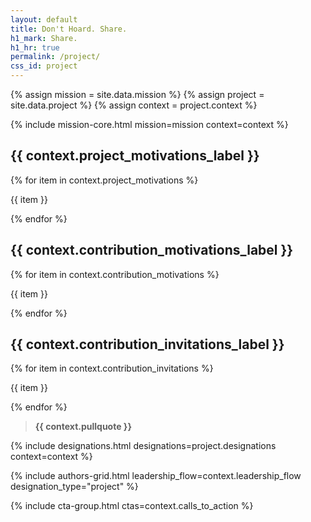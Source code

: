 ```yaml
---
layout: default
title: Don't Hoard. Share.
h1_mark: Share.
h1_hr: true
permalink: /project/
css_id: project
---
```


{% assign mission = site.data.mission %}
{% assign project = site.data.project %}
{% assign context = project.context %}

{% include mission-core.html mission=mission context=context %}

<section class="md-flow">
  <h2>{{ context.project_motivations_label }} </h2>
  {% for item in context.project_motivations %}
  <p>{{ item }}</p>
  {% endfor %}
</section>

<section class="md-flow">
  <h2>{{ context.contribution_motivations_label }}</h2>
  {% for item in context.contribution_motivations %}
  <p>{{ item }}</p>
  {% endfor %}
</section>

<section class="md-flow">
  <h2>{{ context.contribution_invitations_label }}</h2>
  {% for item in context.contribution_invitations %}
  <p>{{ item }}</p>
  {% endfor %}
</section>

<section class="md-flow">
  <blockquote><strong>{{ context.pullquote }}</strong></blockquote>
</section>

{% include designations.html designations=project.designations context=context %}

{% include authors-grid.html leadership_flow=context.leadership_flow designation_type="project" %}

{% include cta-group.html ctas=context.calls_to_action %}